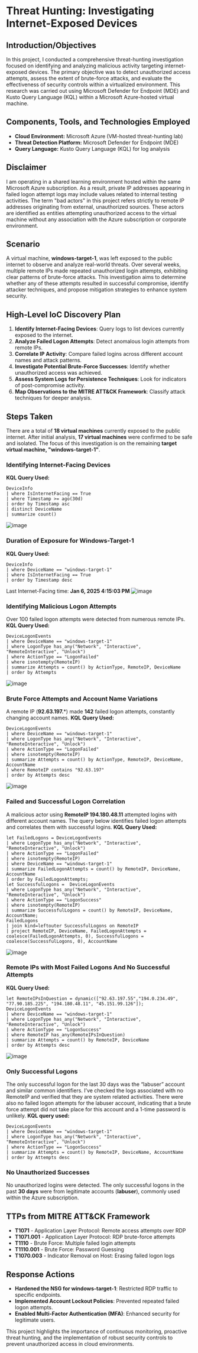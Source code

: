 # Threat Hunting: Investigating Internet-Exposed Devices

## Introduction/Objectives
In this project, I conducted a comprehensive threat-hunting investigation focused on identifying and analyzing malicious activity targeting internet-exposed devices. The primary objective was to detect unauthorized access attempts, assess the extent of brute-force attacks, and evaluate the effectiveness of security controls within a virtualized environment. This research was carried out using Microsoft Defender for Endpoint (MDE) and Kusto Query Language (KQL) within a Microsoft Azure-hosted virtual machine.

## Components, Tools, and Technologies Employed
- **Cloud Environment:** Microsoft Azure (VM-hosted threat-hunting lab)
- **Threat Detection Platform:** Microsoft Defender for Endpoint (MDE)
- **Query Language:** Kusto Query Language (KQL) for log analysis

## Disclaimer
I am operating in a shared learning environment hosted within the same Microsoft Azure subscription. As a result, private IP addresses appearing in failed logon attempt logs may include values related to internal testing activities. The term "bad actors" in this project refers strictly to remote IP addresses originating from external, unauthorized sources. These actors are identified as entities attempting unauthorized access to the virtual machine without any association with the Azure subscription or corporate environment.

## Scenario
A virtual machine, **windows-target-1**, was left exposed to the public internet to observe and analyze real-world threats. Over several weeks, multiple remote IPs made repeated unauthorized login attempts, exhibiting clear patterns of brute-force attacks. This investigation aims to determine whether any of these attempts resulted in successful compromise, identify attacker techniques, and propose mitigation strategies to enhance system security.

## High-Level IoC Discovery Plan
1. **Identify Internet-Facing Devices**: Query logs to list devices currently exposed to the internet.
2. **Analyze Failed Logon Attempts**: Detect anomalous login attempts from remote IPs.
3. **Correlate IP Activity**: Compare failed logins across different account names and attack patterns.
4. **Investigate Potential Brute-Force Successes**: Identify whether unauthorized access was achieved.
5. **Assess System Logs for Persistence Techniques**: Look for indicators of post-compromise activity.
6. **Map Observations to the MITRE ATT&CK Framework**: Classify attack techniques for deeper analysis.

## Steps Taken
There are a total of **18 virtual machines** currently exposed to the public internet. After initial analysis, **17 virtual machines** were confirmed to be safe and isolated. The focus of this investigation is on the remaining **target virtual machine, "windows-target-1"**.

### Identifying Internet-Facing Devices
**KQL Query Used:**
```kql
DeviceInfo
| where IsInternetFacing == True
| where Timestamp >= ago(30d)
| order by Timestamp asc
| distinct DeviceName
| summarize count()
```
![image](https://github.com/user-attachments/assets/ec5b1368-e46f-4289-9c6d-fdbf40942b20)


### Duration of Exposure for Windows-Target-1
**KQL Query Used:**
```kql
DeviceInfo
| where DeviceName == "windows-target-1"
| where IsInternetFacing == True
| order by Timestamp desc
```
Last Internet-Facing time: **Jan 6, 2025 4:15:03 PM**
![image](https://github.com/user-attachments/assets/80c7a551-d4ba-42c8-a0cb-c2ae4a0a7595)

### Identifying Malicious Logon Attempts
Over 100 failed logon attempts were detected from numerous remote IPs.
**KQL Query Used:**
```kql
DeviceLogonEvents
| where DeviceName == "windows-target-1"
| where LogonType has_any("Network", "Interactive", "RemoteInteractive", "Unlock")
| where ActionType == "LogonFailed"
| where isnotempty(RemoteIP)
| summarize Attempts = count() by ActionType, RemoteIP, DeviceName
| order by Attempts
```
![image](https://github.com/user-attachments/assets/a8f263cb-2443-4698-800d-5e04a05bc4fa)


### Brute Force Attempts and Account Name Variations
A remote IP (**92.63.197.***) made **142** failed logon attempts, constantly changing account names.
**KQL Query Used:**
```kql
DeviceLogonEvents
| where DeviceName == "windows-target-1"
| where LogonType has_any("Network", "Interactive", "RemoteInteractive", "Unlock")
| where ActionType == "LogonFailed"
| where isnotempty(RemoteIP)
| summarize Attempts = count() by ActionType, RemoteIP, DeviceName, AccountName
| where RemoteIP contains "92.63.197"
| order by Attempts desc
```
![image](https://github.com/user-attachments/assets/c326f1a3-7824-42b9-a6a6-097fdfd957e8)

### Failed and Successful Logon Correlation
A malicious actor using **RemoteIP 194.180.48.11** attempted logins with different account names. The query below identifies failed logon attempts and correlates them with successful logins.
**KQL Query Used:**
```kql
let FailedLogons = DeviceLogonEvents
| where LogonType has_any("Network", "Interactive", "RemoteInteractive", "Unlock")
| where ActionType == "LogonFailed"
| where isnotempty(RemoteIP)
| where DeviceName == "windows-target-1"
| summarize FailedLogonAttempts = count() by RemoteIP, DeviceName, AccountName
| order by FailedLogonAttempts;
let SuccessfulLogons =  DeviceLogonEvents
| where LogonType has_any("Network", "Interactive", "RemoteInteractive", "Unlock")
| where ActionType == "LogonSuccess"
| where isnotempty(RemoteIP)
| summarize SuccessfulLogons = count() by RemoteIP, DeviceName, AccountName;
FailedLogons
| join kind=leftouter SuccessfulLogons on RemoteIP
| project RemoteIP, DeviceName, FailedLogonAttempts = coalesce(FailedLogonAttempts, 0), SuccessfulLogons = coalesce(SuccessfulLogons, 0), AccountName
```
![image](https://github.com/user-attachments/assets/6cd5a1e9-f421-464d-948e-3316fed7a8f5)


### Remote IPs with Most Failed Logons And No Successful Attempts
**KQL Query Used:**
```kql
let RemoteIPsInQuestion = dynamic(["92.63.197.55","194.0.234.49", "77.90.185.225", "194.180.48.11", "45.151.99.126"]);
DeviceLogonEvents
| where DeviceName == "windows-target-1"
| where LogonType has_any("Network", "Interactive", "RemoteInteractive", "Unlock")
| where ActionType == "LogonSuccess"
| where RemoteIP has_any(RemoteIPsInQuestion)
| summarize Attempts = count() by RemoteIP, DeviceName
| order by Attempts desc
```
![image](https://github.com/user-attachments/assets/960e3c95-32c2-447a-9f83-44de31c62054)

### Only Successful Logons 
The only successful logon for the last 30 days was the “labuser” account and similar common identifiers. I’ve checked the logs associated with no RemoteIP and verified that they are system related activities. There were also no failed logon attempts for the labuser account, indicating that a brute force attempt did not take place for this account and a 1-time password is unlikely.
**KQL query used:**
```kql
DeviceLogonEvents
| where DeviceName == "windows-target-1"
| where LogonType has_any("Network", "Interactive", "RemoteInteractive", "Unlock")
| where ActionType == "LogonSuccess"
| summarize Attempts = count() by RemoteIP, DeviceName, AccountName
| order by Attempts desc
```

### No Unauthorized Successes
No unauthorized logins were detected. The only successful logons in the past **30 days** were from legitimate accounts (**labuser**), commonly used within the Azure subscription.

## TTPs from MITRE ATT&CK Framework
- **T1071** - Application Layer Protocol: Remote access attempts over RDP
- **T1071.001** - Application Layer Protocol: RDP brute-force attempts
- **T1110** - Brute Force: Multiple failed login attempts
- **T1110.001** - Brute Force: Password Guessing
- **T1070.003** - Indicator Removal on Host: Erasing failed logon logs

## Response Actions
- **Hardened the NSG for windows-target-1**: Restricted RDP traffic to specific endpoints.
- **Implemented Account Lockout Policies**: Prevented repeated failed logon attempts.
- **Enabled Multi-Factor Authentication (MFA)**: Enhanced security for legitimate users.

This project highlights the importance of continuous monitoring, proactive threat hunting, and the implementation of robust security controls to prevent unauthorized access in cloud environments.

